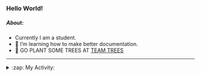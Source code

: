 ### Hello World!

##### About:
- Currently I am a student.
- 🌱 I’m learning how to make better documentation.
- 🌱 GO PLANT SOME TREES AT [TEAM TREES](https://teamtrees.org/)

---
<details>
  <summary>:zap: My Activity:</summary>
  
<!--START_SECTION:waka-->
![Code Time](http://img.shields.io/badge/Code%20Time-1%2C068%20hrs%2048%20mins-blue)

**I'm a Night 🦉** 

```text
🌞 Morning                1710 commits        ███░░░░░░░░░░░░░░░░░░░░░░   10.25 % 
🌆 Daytime                5220 commits        ████████░░░░░░░░░░░░░░░░░   31.29 % 
🌃 Evening                4958 commits        ███████░░░░░░░░░░░░░░░░░░   29.72 % 
🌙 Night                  4793 commits        ███████░░░░░░░░░░░░░░░░░░   28.73 % 
```
📅 **I'm Most Productive on Wednesday** 

```text
Monday                   2413 commits        ████░░░░░░░░░░░░░░░░░░░░░   14.47 % 
Tuesday                  2080 commits        ███░░░░░░░░░░░░░░░░░░░░░░   12.47 % 
Wednesday                3808 commits        ██████░░░░░░░░░░░░░░░░░░░   22.83 % 
Thursday                 2433 commits        ████░░░░░░░░░░░░░░░░░░░░░   14.59 % 
Friday                   1650 commits        ██░░░░░░░░░░░░░░░░░░░░░░░   09.89 % 
Saturday                 1505 commits        ██░░░░░░░░░░░░░░░░░░░░░░░   09.02 % 
Sunday                   2792 commits        ████░░░░░░░░░░░░░░░░░░░░░   16.74 % 
```


📊 **This Week I Spent My Time On** 

```text
🔥 Editors: 
VS Code                  4 hrs 49 mins       █████████████████████████   100.00 % 

🐱‍💻 Projects: 
praise                   2 hrs 17 mins       ████████████░░░░░░░░░░░░░   47.55 % 
gdsc-next-weather-app    1 hr 25 mins        ███████░░░░░░░░░░░░░░░░░░   29.40 % 
CSF22                    1 hr 6 mins         ██████░░░░░░░░░░░░░░░░░░░   23.05 % 
```


 Last Updated on 21/03/2023 11:05:32 UTC
<!--END_SECTION:waka-->
</details>
